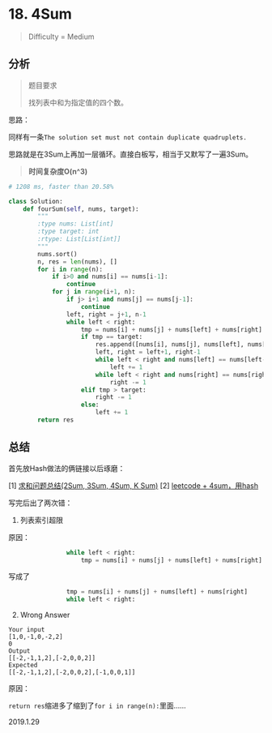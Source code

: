 # 18. 4Sum
> Difficulty = Medium

## 分析

> 题目要求
> 
> 找列表中和为指定值的四个数。

思路：

同样有一条`The solution set must not contain duplicate quadruplets.`

思路就是在3Sum上再加一层循环。直接白板写，相当于又默写了一遍3Sum。

> **时间复杂度O(n^3)**

```python
# 1208 ms, faster than 20.58%

class Solution:
	def fourSum(self, nums, target):
		"""
		:type nums: List[int]
		:type target: int
		:rtype: List[List[int]]
		"""
		nums.sort()
		n, res = len(nums), []
		for i in range(n):
			if i>0 and nums[i] == nums[i-1]:
				continue
			for j in range(i+1, n):
				if j> i+1 and nums[j] == nums[j-1]:
					continue
				left, right = j+1, n-1
				while left < right:
					tmp = nums[i] + nums[j] + nums[left] + nums[right]
					if tmp == target:
						res.append([nums[i], nums[j], nums[left], nums[right]])
						left, right = left+1, right-1
						while left < right and nums[left] == nums[left-1]:
							left += 1
						while left < right and nums[right] == nums[right+1]:
							right -= 1
					elif tmp > target:
						right -= 1
					else:
						left += 1
		return res
```

## 总结


首先放Hash做法的俩链接以后琢磨：

[1] [求和问题总结(2Sum, 3Sum, 4Sum, K Sum)](https://blog.csdn.net/whuwangyi/article/details/14104589)
[2] [leetcode + 4sum，用hash](https://blog.csdn.net/u013554860/article/details/80480623)

写完后出了两次错：

1. 列表索引超限

原因：
```python
				while left < right:
					tmp = nums[i] + nums[j] + nums[left] + nums[right]
```
写成了
```python
				tmp = nums[i] + nums[j] + nums[left] + nums[right]
				while left < right:
```

2. Wrong Answer

```
Your input
[1,0,-1,0,-2,2]
0
Output
[[-2,-1,1,2],[-2,0,0,2]]
Expected
[[-2,-1,1,2],[-2,0,0,2],[-1,0,0,1]]
```

原因：

`return res`缩进多了缩到了`for i in range(n):`里面……

2019.1.29